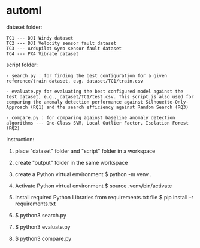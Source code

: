 # automl

dataset folder:

    TC1 --- DJI Windy dataset
    TC2 --- DJI Velocity sensor fault dataset
    TC3 --- Ardupilot Gyro sensor fault dataset
    TC4 --- PX4 Vibrate dataset
    

script folder:

    - search.py : for finding the best configuration for a given reference/train dataset, e.g. dataset/TC1/train.csv

    - evaluate.py for evaluating the best configured model against the test dataset, e.g., dataset/TC1/test.csv. This script is also used for comparing the anomaly detection performance against Silhouette-Only-Approach (RQ1) and the search efficiency against Random Search (RQ3)

    - compare.py : for comparing against baseline anomaly detection algorithms --- One-Class SVM, Local Outlier Factor, Isolation Forest (RQ2)

Instruction:
1. place "dataset" folder and "script" folder in a workspace

2. create "output" folder in the same workspace

3. create a Python virtual environment
    $ python -m venv .

4. Activate Python virtual environment
    $ source .venv/bin/activate

5. Install required Python Libraries from requirements.txt file
    $ pip install -r requirements.txt

6. $ python3 search.py 

7. $ python3 evaluate.py 

8. $ python3 compare.py
